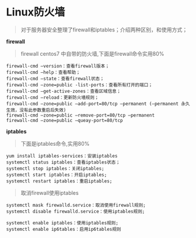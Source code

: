 # Linux防火墙

> 对于服务器安全整理了firewall和iptables；介绍两种区别，和使用方式；

__firewall__

> firewall centos7 中自带的防火墙,下面是firewall命令实用80%

````
firewall-cmd –version：查看firewall版本；
firewall-cmd –help：查看帮助；
firewall-cmd –state：查看firewall状态；
firewall-cmd –zone=public -list-ports：查看所有打开的端口；
firewall-cmd –get-active-zones：查看区域信息；
firewall-cmd –reload：更新防火墙规则；
firewall-cmd –zone=public –add-port=80/tcp –permanent (–permanent 永久生效，没有此参数重启后失效)
firewall-cmd –zone=public –remove-port=80/tcp –permanent
firewall-cmd –zone=public –queay-port=80/tcp
````

__iptables__

> 下面是iptables命令,实用80%

````
yum install iptables-services：安装iptables
systemctl status iptables：查看iptables状态；
systemctl stop iptables：关闭iptables;
systemctl start iptables：开启iptables;
systemctl restart iptables：重启iptables;
````

> 取消firewall使用iptables

````
systemctl mask firewalld.service：取消使用firewall规则;
systemctl disable firewalld.service：使用iptables规则;

systemctl enable iptables：使用iptables规则;
systemctl enable ip6tables：启用ip6tables规则
````